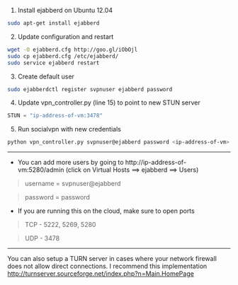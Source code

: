1. Install ejabberd on Ubuntu 12.04
```bash
sudo apt-get install ejabberd
```
2. Update configuration and restart
```bash
wget -O ejabberd.cfg http://goo.gl/iObOjl
sudo cp ejabberd.cfg /etc/ejabberd/
sudo service ejabberd restart
```
3. Create default user
```bash
sudo ejabberdctl register svpnuser ejabberd password
```
4. Update vpn_controller.py (line 15) to point to new STUN server
```python
STUN = "ip-address-of-vm:3478"
```
5. Run socialvpn with new credentials
```bash
python vpn_controller.py svpnuser@ejabberd password <ip-address-of-vm>
```

---

* You can add more users by going to http://ip-address-of-vm:5280/admin (click on Virtual Hosts ==> ejabberd ==> Users)

> username = svpnuser@ejabberd

> password = password

* If you are running this on the cloud, make sure to open ports

> TCP - 5222, 5269, 5280

> UDP - 3478

---

You can also setup a TURN server in cases where your network firewall does not allow direct connections. I recommend this implementation http://turnserver.sourceforge.net/index.php?n=Main.HomePage